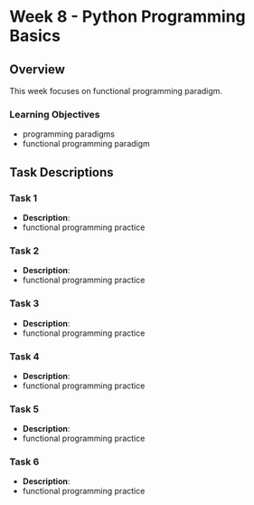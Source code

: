 # Week 8 - Python Programming Basics

## Overview
This week focuses on functional programming paradigm.
### Learning Objectives
* programming paradigms
* functional programming paradigm
## Task Descriptions

### Task 1
- **Description**: 
- functional programming practice


### Task 2
- **Description**: 
- functional programming practice


### Task 3
- **Description**: 
- functional programming practice


### Task 4
- **Description**: 
- functional programming practice


### Task 5
- **Description**: 
- functional programming practice


### Task 6
- **Description**: 
- functional programming practice
